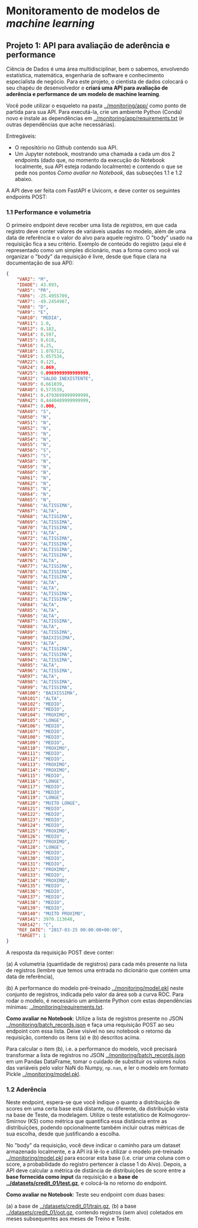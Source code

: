 # Monitoramento de modelos de _machine learning_

## Projeto 1: API para avaliação de aderência e performance

Ciência de Dados é uma área multidisciplinar, bem o sabemos, envolvendo estatística, matemática, engenharia de software e conhecimento especialista de negócio. Para este projeto, o cientista de dados colocará o seu chapéu de desenvolvedor e **criará uma API para avaliação de aderência e performance de um modelo de machine learning**.

Você pode utilizar o esqueleto na pasta [../monitoring/app/](../monitoring/app) como ponto de partida para sua API. Para executá-la, crie um ambiente Python (Conda) novo e instale as dependências em [../monitoring/app/requirements.txt](../monitoring/app/requirements.txt) (e outras dependências que ache necessárias).

Entregáveis:
- O repositório no Github contendo sua API.
- Um Jupyter notebook, mostrando uma chamada a cada um dos 2 endpoints (dado que, no momento da execução do Notebook localmente, sua API esteja rodando localmente) e contendo o que se pede nos pontos *Como avaliar no Notebook*, das subseções 1.1 e 1.2 abaixo.

A API deve ser feita com FastAPI e Uvicorn, e deve conter os seguintes endpoints POST:

### 1.1 Performance e volumetria
O primeiro endpoint deve receber uma lista de *registros*, em que cada registro deve conter valores de variáveis usadas no modelo, além de uma data de referência e o valor do alvo para aquele registro. O "body" usado na requisição fica a seu critério. Exemplo de conteúdo do registro (aqui ele é representado como um simples dicionário, mas a forma como você vai organizar o "body" da requisição é livre, desde que fique clara na documentação de sua API):
```json
{
    "VAR2": "M",
    "IDADE": 43.893,
    "VAR5": "PR",
    "VAR6": -25.4955709,
    "VAR7": -49.2454987,
    "VAR8": "D",
    "VAR9": "E",
    "VAR10": "MEDIA",
    "VAR11": 1.0,
    "VAR12": 0.182,
    "VAR14": 0.597,
    "VAR15": 0.618,
    "VAR16": 0.25,
    "VAR18": 1.076712,
    "VAR19": 5.057534,
    "VAR22": 0.125,
    "VAR24": 0.069,
    "VAR25": 0.0969999999999999,
    "VAR32": "SALDO INEXISTENTE",
    "VAR39": 0.661039,
    "VAR40": 0.573539,
    "VAR41": 0.4793699999999999,
    "VAR42": 0.4440489999999999,
    "VAR47": 0.006,
    "VAR49": "S",
    "VAR50": "N",
    "VAR51": "N",
    "VAR52": "N",
    "VAR53": "N",
    "VAR54": "N",
    "VAR55": "N",
    "VAR56": "S",
    "VAR57": "S",
    "VAR58": "N",
    "VAR59": "N",
    "VAR60": "N",
    "VAR61": "N",
    "VAR62": "N",
    "VAR63": "N",
    "VAR64": "N",
    "VAR65": "N",
    "VAR66": "ALTISSIMA",
    "VAR67": "ALTA",
    "VAR68": "ALTISSIMA",
    "VAR69": "ALTISSIMA",
    "VAR70": "ALTISSIMA",
    "VAR71": "ALTA",
    "VAR72": "ALTISSIMA",
    "VAR73": "ALTISSIMA",
    "VAR74": "ALTISSIMA",
    "VAR75": "ALTISSIMA",
    "VAR76": "ALTA",
    "VAR77": "ALTISSIMA",
    "VAR78": "ALTISSIMA",
    "VAR79": "ALTISSIMA",
    "VAR80": "ALTA",
    "VAR81": "ALTA",
    "VAR82": "ALTISSIMA",
    "VAR83": "ALTISSIMA",
    "VAR84": "ALTA",
    "VAR85": "ALTA",
    "VAR86": "ALTA",
    "VAR87": "ALTISSIMA",
    "VAR88": "ALTA",
    "VAR89": "ALTISSIMA",
    "VAR90": "BAIXISSIMA",
    "VAR91": "ALTA",
    "VAR92": "ALTISSIMA",
    "VAR93": "ALTISSIMA",
    "VAR94": "ALTISSIMA",
    "VAR95": "ALTA",
    "VAR96": "ALTISSIMA",
    "VAR97": "ALTA",
    "VAR98": "ALTISSIMA",
    "VAR99": "ALTISSIMA",
    "VAR100": "BAIXISSIMA",
    "VAR101": "ALTA",
    "VAR102": "MEDIO",
    "VAR103": "MEDIO",
    "VAR104": "PROXIMO",
    "VAR105": "LONGE",
    "VAR106": "MEDIO",
    "VAR107": "MEDIO",
    "VAR108": "MEDIO",
    "VAR109": "MEDIO",
    "VAR110": "PROXIMO",
    "VAR111": "MEDIO",
    "VAR112": "MEDIO",
    "VAR113": "PROXIMO",
    "VAR114": "PROXIMO",
    "VAR115": "MEDIO",
    "VAR116": "LONGE",
    "VAR117": "MEDIO",
    "VAR118": "MEDIO",
    "VAR119": "LONGE",
    "VAR120": "MUITO LONGE",
    "VAR121": "MEDIO",
    "VAR122": "MEDIO",
    "VAR123": "MEDIO",
    "VAR124": "MEDIO",
    "VAR125": "PROXIMO",
    "VAR126": "MEDIO",
    "VAR127": "PROXIMO",
    "VAR128": "LONGE",
    "VAR129": "MEDIO",
    "VAR130": "MEDIO",
    "VAR131": "MEDIO",
    "VAR132": "PROXIMO",
    "VAR133": "MEDIO",
    "VAR134": "PROXIMO",
    "VAR135": "MEDIO",
    "VAR136": "MEDIO",
    "VAR137": "MEDIO",
    "VAR138": "MEDIO",
    "VAR139": "MEDIO",
    "VAR140": "MUITO PROXIMO",
    "VAR141": 3970.113648,
    "VAR142": "C",
    "REF_DATE": "2017-03-25 00:00:00+00:00",
    "TARGET": 1
}
```
A resposta da requisição POST deve conter:

(a) A volumetria (quantidade de registros) para cada mês presente na lista de registros (lembre que temos uma entrada no dicionário que contém uma data de referência),

(b) A performance do modelo pré-treinado [../monitoring/model.pkl](../monitoring/model.pkl) neste conjunto de registros, indicada pelo valor da área sob a curva ROC. Para rodar o modelo, é necessário um ambiente Python com estas dependências mínimas: [../monitoring/requirements.txt](../monitoring/requirements.txt).

**Como avaliar no Notebook**:
Utilize a lista de registros presente no JSON [../monitoring/batch_records.json](../monitoring/batch_records.json) e faça uma requisição POST ao seu endpoint com essa lista. Deixe visível no seu notebook o retorno da requisição, contendo os itens (a) e (b) descritos acima.

Para calcular o item (b), i.e. a performance do modelo, você precisará transformar a lista de registros no JSON [../monitoring/batch_records.json](../monitoring/batch_records.json) em um Pandas DataFrame, tomar o cuidado de substituir os valores nulos das variáveis pelo valor NaN do Numpy, `np.nan`, e ler o modelo em formato Pickle [../monitoring/model.pkl](../monitoring/model.pkl).


### 1.2 Aderência

Neste endpoint, espera-se que você indique o quanto a distribuição de scores em uma certa base está distante, ou diferente, da distribuição vista na base de Teste, da modelagem. Utilize o teste estatístico de Kolmogorov-Smirnov (KS) como métrica que quantifica essa distância entre as distribuições, podendo opcionalmente também incluir outras métricas de sua escolha, desde que justificando a escolha.

No "body" da requisição, você deve indicar o caminho para um dataset armazenado localmente, e a API irá lê-lo e utilizar o modelo pré-treinado [../monitoring/model.pkl](../monitoring/model.pkl) para escorar esta base (i.e. criar uma coluna com o score, a probabilidade do registro pertencer à classe 1 do Alvo). Depois, a API deve calcular a métrica de distância de distribuições de score entre a **base fornecida como input** da requisição e a **base de [../datasets/credit_01/test.gz](Teste)**, e colocá-la no retorno do endpoint.

**Como avaliar no Notebook**:
Teste seu endpoint com duas bases:

(a) a base de [../datasets/credit_01/train.gz](Treino),
(b) a base [../datasets/credit_01/oot.gz](Out-of-time), contendo registros (sem alvo) coletados em meses subsequentes aos meses de Treino e Teste.
